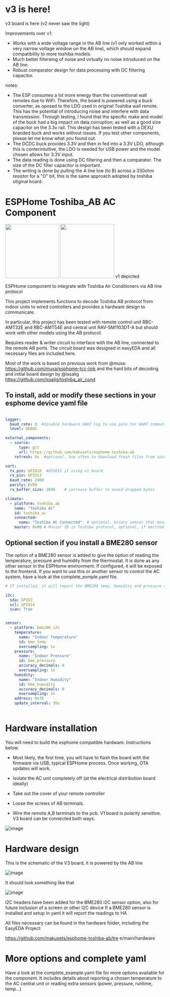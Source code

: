 # v3 is here!
v3 board is here (v2 never saw the light)

Improvements over v1:
- Works with a wide voltage range in the AB line (v1 only worked within a very narrow voltage window on the AB line), which should expand compatibility to more toshiba models.
- Much better filtereing of noise and virtually no noise introduced on the AB line.
- Robust comparator design for data processing with DC filtering capacitor.

notes:

- The ESP consumes a lot more energy than the conventional wall remotes due to WiFi. Therefore, the board is powered using a buck converter, as oposed to the LDO used in original Toshiba wall remote. This has the potential of introducing noise and interfere with data transmission. Through testing, I found that the specific make and model of the buck had a big impact on data corruption; as well as a good size capacitor on the 3.3v rail. This design has been tested with a DEXU branded buck and works without issues. If you test other components, please let me know what you found out.
- The DCDC buck provides 3.3V and then in fed into a 3.3V LDO, although this is conterintuitive, the LDO is needed for USB power and the model chosen allows for 3.3V input. 
- The data reading is done using DC filtering and then a comparator. The size of the DC filter capacitor is important. 
- The writing is done by pulling the A line low (to B) across a 330ohm resistor for a "O" bit, this is the same approach adopted by toshiba otiginal board.


# ESPHome Toshiba_AB AC Component

<img src="hardware/v1/Final.jpg" width="170">    <img src="hardware/v1/Final2.jpg" width="170"> v1 depicted



ESPHome component to integrate with Toshiba Air Conditioners via AB line protocol


This project implements functions to decode Toshiba AB protocol from indoor units to wired controllers and provides a hardware design to communicate.

In particular, this project has been tested with remote control unit RBC-AMT32E and RBC-AMT54E and central unit RAV-SM1103DT-A but should work with other models using the AB protocol.


Requires reader & writer circuit to interface with the AB line, connected to the remote AB ports. 
The circuit board was designed in easyEDA and all necessary files are included here.

Most of the work is based on previous work from @muxa: https://github.com/muxa/esphome-tcc-link
and the hard bits of decoding and initial board design by @issalig https://github.com/issalig/toshiba_air_cond


## To install, add or modify these sections in your esphome device yaml file

```yaml

logger:
  baud_rate: 0  #disable hardware UART log to use pins for UART communication with the AC unit 
  level: DEBUG

external_components:
  - source:
      type: git
      url: https://github.com/makusets/esphome-toshiba-ab
    refresh: 0s  #optional, how often to download fresh files from source, defaults to 1 day, use 0 to force updates 

uart:
  tx_pin: GPIO10  #GPIO15 if using v1 board
  rx_pin: GPIO13
  baud_rate: 2400
  parity: EVEN
  rx_buffer_size: 2048    # increase buffer to avoid dropped bytes

climate:
  - platform: toshiba_ab
    name: "Toshiba AC"
    id: toshiba_ac
    connected:
      name: "Toshiba AC Connected"  # optional, binary sensor that monitors link with AC
    master: 0x00 # Master ID in Toshiba protocol, optional, if omitted will go into autodetect
```

## Optional section if you install a BME280 sensor

The option of a BME280 sensor is added to give the option of reading the temperature, pressure and humidity from the thermostat. It is done as any other sensor in the ESPHome environment. If configured, it will be exposed to the frontend. If you want to use this or another sensor to control the AC system, have a look at the complete_exmple.yaml file. 

```yaml
# If installed, it will report the BME280 temp, humidity and pressure values

i2c:
  sda: GPIO2
  scl: GPIO14
  scan: True


sensor:
  - platform: bme280_i2c
    temperature:
      name: "Indoor Temperature"
      id: bme_temp
      oversampling: 1x
    pressure:
      name: "Indoor Pressure"
      id: bme_pressure
      accuracy_decimals: 0
      oversampling: 1x
    humidity:
      name: "Indoor Humidity"
      id: bme_humidity
      accuracy_decimals: 0
      oversampling: 2x
    address: 0x76
    update_interval: 30s
    
```

# Hardware installation

You will need to build the esphome compatible hardware. Instructions below.

- Most likely, the first time, you will have to flash the board with the firmware via USB, typical ESPHome process. Once working, OTA updates will work.

- Isolate the AC unit completely off (at the electrical distribution board ideally)
- Take out the cover of your remote controller
- Loose the screws of AB terminals. 
- Wire the remote A,B terminals to the pcb. V1 board is polarity sensitive. V3 board can be connected both ways.

![image](https://github.com/issalig/toshiba_air_cond/blob/master/pcb/remote_back_pcb.jpg)

# Hardware design

This is the schematic of the V3 board, it is powered by the AB line

![image](hardware/v3/v3.png)


It should look something like that

![image](hardware/v3/v3_3D.png)


I2C headers have been added for the BME280 I2C sensor option, also for future inclusion of a screen or other I2C device
If a BME280 sensor is installed and setup in yaml it will report the readings to HA

All files necessary can be found in the hardware folder, including the EasyEDA Project:

https://github.com/makusets/esphome-toshiba-ab/tre e/main/hardware

# More options and complete yaml

Have a look at the complete_example.yaml file for more options available for the component. It includes details about reporting a chosen temperature to the AC central unit or reading extra sensors (power, pressure, runtime, temp...)